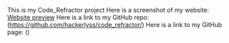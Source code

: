 This is my Code_Refractor project
Here is a screenshot of my website: [Website preview](./assets/images/preview.png)
Here is a link to my GitHub repo: (https://github.com/hackerlyss/code_refractor/)
Here is a link to my GitHub page: ()